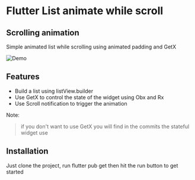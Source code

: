 # Flutter List animate while scroll
## Scrolling animation

Simple animated list while scrolling using animated padding and GetX

![Demo](https://s7.gifyu.com/images/ezgif.com-gif-maker00d94ae296eb42be.gif)

## Features

- Build a list using listView.builder
- Use GetX to control the state of the widget using Obx and Rx
- Use Scroll notification to trigger the animation


Note:
> if you don't want to use GetX you will find in the commits the stateful widget use


## Installation
Just clone the project, run flutter pub get then hit the run button to get started